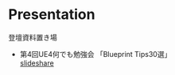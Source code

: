# Presentation
登壇資料置き場

- 第4回UE4何でも勉強会
「Blueprint Tips30選」  
[slideshare](https://www.slideshare.net/PaperSloth/blueprint-tips-30)
